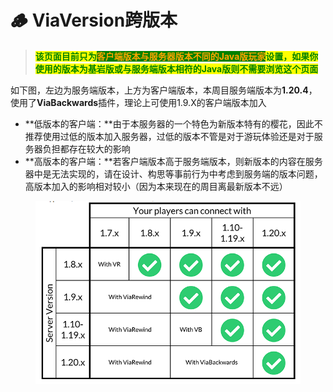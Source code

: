 # 🪵 ViaVersion跨版本

> <mark style="color:green;">**该页面目前只为**</mark><mark style="color:orange;background-color:green;">**客户端版本与服务器版本不同的Java版玩家**</mark><mark style="color:green;">**设置，如果你使用的版本为基岩版或与服务端版本相符的Java版则不需要浏览这个页面**</mark>

如下图，左边为服务端版本，上方为客户端版本，本周目服务端版本为**1.20.4**，使用了**ViaBackwards**插件，理论上可使用1.9.X的客户端版本加入

* **低版本的客户端：**由于本服务器的一个特色为新版本特有的樱花，因此不推荐使用过低的版本加入服务器，过低的版本不管是对于游玩体验还是对于服务器负担都存在较大的影响
* **高版本的客户端：**若客户端版本高于服务端版本，则新版本的内容在服务器中是无法实现的，请在设计、构思等事前行为中考虑到服务端的版本问题，高版本加入的影响相对较小（因为本来现在的周目离最新版本不远）



<figure><img src="../.gitbook/assets/image (9) (1) (1).png" alt=""><figcaption></figcaption></figure>
